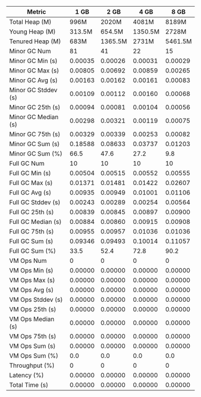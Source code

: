 | Metric | 1 GB | 2 GB | 4 GB | 8 GB |
|------|----|----|----|----|
| Total Heap (M) | 996M | 2020M | 4081M | 8189M |
| Young Heap (M) | 313.5M | 654.5M | 1350.5M | 2728M |
| Tenured Heap (M) | 683M | 1365.5M | 2731M | 5461.5M |
| Minor GC Num | 81 | 41 | 22 | 15 |
| Minor GC Min (s) | 0.00035 | 0.00026 | 0.00031 | 0.00029 |
| Minor GC Max (s) | 0.00805 | 0.00692 | 0.00859 | 0.00265 |
| Minor GC Avg (s) | 0.00163 | 0.00162 | 0.00161 | 0.00083 |
| Minor GC Stddev (s) | 0.00109 | 0.00112 | 0.00160 | 0.00068 |
| Minor GC 25th (s) | 0.00094 | 0.00081 | 0.00104 | 0.00056 |
| Minor GC Median (s) | 0.00298 | 0.00321 | 0.00119 | 0.00075 |
| Minor GC 75th (s) | 0.00329 | 0.00339 | 0.00253 | 0.00082 |
| Minor GC Sum (s) | 0.18588 | 0.08633 | 0.03737 | 0.01203 |
| Minor GC Sum (%) | 66.5 | 47.6 | 27.2 | 9.8 |
| Full GC Num | 10 | 10 | 10 | 10 |
| Full GC Min (s) | 0.00504 | 0.00515 | 0.00552 | 0.00555 |
| Full GC Max (s) | 0.01371 | 0.01481 | 0.01422 | 0.02607 |
| Full GC Avg (s) | 0.00935 | 0.00949 | 0.01001 | 0.01106 |
| Full GC Stddev (s) | 0.00243 | 0.00289 | 0.00254 | 0.00564 |
| Full GC 25th (s) | 0.00839 | 0.00845 | 0.00897 | 0.00900 |
| Full GC Median (s) | 0.00884 | 0.00860 | 0.00915 | 0.00908 |
| Full GC 75th (s) | 0.00955 | 0.00957 | 0.01036 | 0.01036 |
| Full GC Sum (s) | 0.09346 | 0.09493 | 0.10014 | 0.11057 |
| Full GC Sum (%) | 33.5 | 52.4 | 72.8 | 90.2 |
| VM Ops Num | 0 | 0 | 0 | 0 |
| VM Ops Min (s) | 0.00000 | 0.00000 | 0.00000 | 0.00000 |
| VM Ops Max (s) | 0.00000 | 0.00000 | 0.00000 | 0.00000 |
| VM Ops Avg (s) | 0.00000 | 0.00000 | 0.00000 | 0.00000 |
| VM Ops Stddev (s) | 0.00000 | 0.00000 | 0.00000 | 0.00000 |
| VM Ops 25th (s) | 0.00000 | 0.00000 | 0.00000 | 0.00000 |
| VM Ops Median (s) | 0.00000 | 0.00000 | 0.00000 | 0.00000 |
| VM Ops 75th (s) | 0.00000 | 0.00000 | 0.00000 | 0.00000 |
| VM Ops Sum (s) | 0.00000 | 0.00000 | 0.00000 | 0.00000 |
| VM Ops Sum (%) | 0.0 | 0.0 | 0.0 | 0.0 |
| Throughput (%) | 0 | 0 | 0 | 0 |
| Latency (%) | 0.00000 | 0.00000 | 0.00000 | 0.00000 |
| Total Time (s) | 0.00000 | 0.00000 | 0.00000 | 0.00000 |
